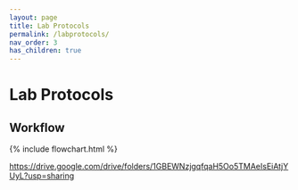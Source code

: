 ```yaml
---
layout: page
title: Lab Protocols
permalink: /labprotocols/
nav_order: 3
has_children: true
---
```


# Lab Protocols

## Workflow


{% include flowchart.html %}

https://drive.google.com/drive/folders/1GBEWNzjgqfqaH5Oo5TMAeIsEiAtjYUyL?usp=sharing
